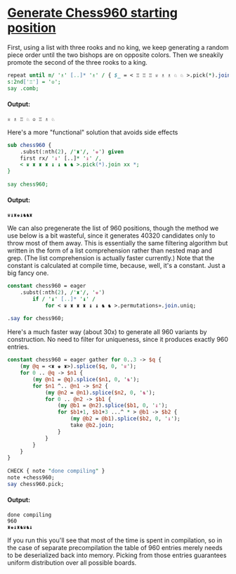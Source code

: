 [1]: http://rosettacode.org/wiki/Generate_Chess960_starting_position

# [Generate Chess960 starting position][1]

First, using a list with three rooks and no king, we keep generating a random piece order until the two bishops are on opposite colors. Then we sneakily promote the second of the three rooks to a king.

```perl
repeat until m/ '♗' [..]* '♗' / { $_ = < ♖ ♖ ♖ ♕ ♗ ♗ ♘ ♘ >.pick(*).join }
s:2nd['♖'] = '♔';
say .comb;
```

#### Output:
```
♕ ♗ ♖ ♘ ♔ ♖ ♗ ♘
```


Here's a more "functional" solution that avoids side effects

```perl
sub chess960 {
    .subst(:nth(2), /'♜'/, '♚') given
    first rx/ '♝' [..]* '♝' /,
    < ♛ ♜ ♜ ♜ ♝ ♝ ♞ ♞ >.pick(*).join xx *;
}
 
say chess960;
```

#### Output:
```
♛♝♜♚♝♞♞♜
```


We can also pregenerate the list of 960 positions, though the method we use below is a bit wasteful, since it
generates 40320 candidates only to throw most of them away. This is essentially the same filtering algorithm
but written in the form of a list comprehension rather than nested map and grep. (The list comprehension is actually faster currently.) Note that the constant is calculated at compile time, because, well, it's a constant. Just a big fancy one.

```perl
constant chess960 = eager
    .subst(:nth(2), /'♜'/, '♚') 
        if / '♝' [..]* '♝' /
            for < ♛ ♜ ♜ ♜ ♝ ♝ ♞ ♞ >.permutations».join.uniq;
 
.say for chess960;
```


Here's a much faster way (about 30x) to generate all 960 variants by construction. No need to filter for uniqueness, since it produces exactly 960 entries.

```perl
constant chess960 = eager gather for 0..3 -> $q {
    (my @q = <♜ ♚ ♜>).splice($q, 0, '♛');
    for 0 .. @q -> $n1 {
        (my @n1 = @q).splice($n1, 0, '♞');
        for $n1 ^.. @n1 -> $n2 {
            (my @n2 = @n1).splice($n2, 0, '♞');
            for 0 .. @n2 -> $b1 {
                (my @b1 = @n2).splice($b1, 0, '♝');
                for $b1+1, $b1+3 ...^ * > @b1 -> $b2 {
                    (my @b2 = @b1).splice($b2, 0, '♝');
                    take @b2.join;
                }
            }
        }
    }
}
 
CHECK { note "done compiling" }
note +chess960;
say chess960.pick;
```

#### Output:
```
done compiling
960
♜♚♝♜♞♛♞♝
```


If you run this you'll see that most of the time is spent in compilation, so in the case of separate precompilation the table of 960 entries merely needs to be deserialized back into memory. Picking from those entries guarantees uniform distribution over all possible boards.
